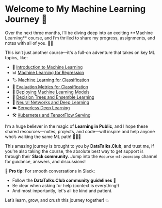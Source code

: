 <h1>Welcome to My Machine Learning Journey 🚀</h1>
Over the next three months, I’ll be diving deep into an exciting **Machine Learning** course, and I’m thrilled to share my progress, assignments, and notes with all of you. 📘✨

This isn’t just another course—it's a full-on adventure that takes on key ML topics, like:

- 🌟 [Introduction to Machine Learning](#1-introduction-to-machine-learning)
- 📊 [Machine Learning for Regression](https://github.com/TeslimAdeyanju/DataTalks.Club-course-ml-zoomcamp/blob/main/module-2-note-machine_learning_for_regression.ipynb)
- 🏷️ [Machine Learning for Classification](#3-machine-learning-for-classification)
- 🧮 [Evaluation Metrics for Classification](#4-evaluation-metrics-for-classification)
- 🚀 [Deploying Machine Learning Models](#5-deploying-machine-learning-models)
- 🌳 [Decision Trees and Ensemble Learning](#6-decision-trees-and-ensemble-learning)
- 🤖 [Neural Networks and Deep Learning](#8-neural-networks-and-deep-learning)
- ☁️ [Serverless Deep Learning](#9-serverless-deep-learning)
- 🛠️ [Kubernetes and TensorFlow Serving](#10-kubernetes-and-tensorflow-serving)

I’m a huge believer in the magic of **Learning in Public**, and I hope these shared resources—notes, projects, and code—will inspire and help anyone who’s walking the same ML path! 🧑‍💻🔗

This amazing journey is brought to you by **DataTalks.Club**, and trust me, if you're also taking the course, the absolute best way to get support is through their **Slack community**. Jump into the `#course-ml-zoomcamp` channel for guidance, answers, and discussions!

📢 **Pro tip**: For smooth conversations in Slack:
- Follow the **DataTalks.Club community guidelines** 📝
- Be clear when asking for help (context is everything!)
- And most importantly, let's all be kind and patient.

Let’s learn, grow, and crush this journey together! 💥

